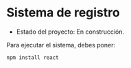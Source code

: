 <h1> Sistema de registro </h1>

- Estado del proyecto: En construcción.

Para ejecutar el sistema, debes poner: 

```npm install react```
